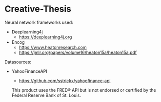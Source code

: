 # Creative-Thesis

Neural network frameworks used:
- Deeplearning4j
  - https://deeplearning4j.org
- Encog
  - https://www.heatonresearch.com
  - https://jmlr.org/papers/volume16/heaton15a/heaton15a.pdf

Datasources:
- YahooFinanceAPI
  - https://github.com/sstrickx/yahoofinance-api
  
  This product uses the FRED® API but is not endorsed or certified by the Federal Reserve Bank of St. Louis.
